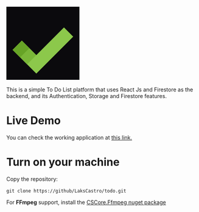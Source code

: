 ![To Do List Logo](./src/assets/logo192.png)

This is a simple To Do List platform that uses React Js and Firestore as the backend, and its Authentication, Storage and Firestore features.

# Live Demo
You can check the working application at [this link.](https://laks-todo.netlify.com)

# Turn on your machine
Copy the repository:  

    git clone https://github/LaksCastro/todo.git
    
For **FFmpeg** support, install the [CSCore.Ffmpeg nuget package](https://www.nuget.org/packages/CSCore.Ffmpeg/)
